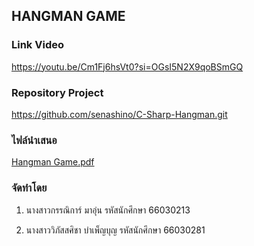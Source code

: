 ## HANGMAN GAME


### Link Video
https://youtu.be/Cm1Fj6hsVt0?si=OGsI5N2X9qoBSmGQ

### Repository Project
https://github.com/senashino/C-Sharp-Hangman.git

### ไฟล์นำเสนอ 
[Hangman Game.pdf](https://github.com/user-attachments/files/19526047/Hangman.Game.pdf)


### จัดทำโดย 
1. นางสาวกรรณิการ์ มาอุ่น รหัสนักศึกษา 66030213 

2. นางสาววิภัสสศิชา บำเพ็ญบุญ รหัสนักศึกษา 66030281
